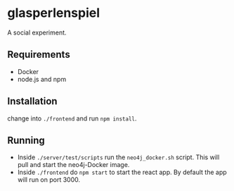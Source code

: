 # glasperlenspiel

A social experiment. 


## Requirements

- Docker
- node.js and npm

## Installation

change into ```./frontend``` and run ```npm install```.

## Running

- Inside ```./server/test/scripts``` run the ```neo4j_docker.sh``` script. This will pull and start the neo4j-Docker image.
- Inside ```./frontend``` do ```npm start``` to start the react app. By default the app will run on port 3000.

